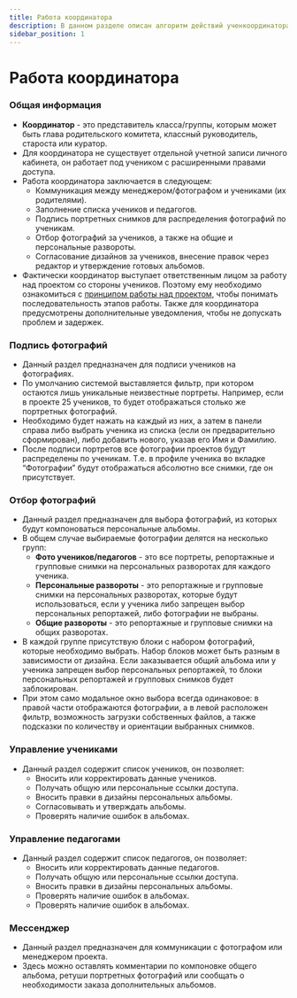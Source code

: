 ```yaml
---
title: Работа координатора
description: В данном разделе описан алгоритм действий ученкоординатора по подготовке альбома
sidebar_position: 1
---
```


# Работа координатора

### Общая информация
* __Координатор__ - это представитель класса/группы, которым может быть глава родительского комитета, классный руководитель, староста или куратор. 
* Для координатора не существует отдельной учетной записи личного кабинета, он работает под учеником с расширенными правами доступа.
* Работа координатора заключается в следующем:
    + Коммуникация между менеджером/фотографом и учениками (их родителями).
    + Заполнение списка учеников и педагогов.
    + Подпись портретных снимков для распределения фотографий по ученикам.
    + Отбор фотографий за учеников, а также на общие и персональные развороты. 
    + Согласование дизайнов за учеников, внесение правок через редактор и утверждение готовых альбомов.
* Фактически координатор выступает ответственным лицом за работу над проектом со стороны учеников. Поэтому ему необходимо ознакомиться с [принципом работы над проектом](/general), чтобы понимать последовательность этапов работы. Также для координатора предусмотрены дополнительные уведомления, чтобы не допускать проблем и задержек.


### Подпись фотографий
* Данный раздел предназначен для подписи учеников на фотографиях.
* По умолчанию системой выставляется фильтр, при котором остаются лишь уникальные неизвестные портреты. Например, если в проекте 25 учеников, то будет отображаться столько же портретных фотографий.
* Необходимо будет нажать на каждый из них, а затем в панели справа либо выбрать ученика из списка (если он предварительно сформирован), либо добавить нового, указав его Имя и Фамилию.
* После подписи портретов все фотографии проектов будут распределены по ученикам. Т.е. в профиле ученика во вкладке “Фотографии” будут отображаться абсолютно все снимки, где он присутствует.


### Отбор фотографий
* Данный раздел предназначен для выбора фотографий, из которых будут компоноваться персональные альбомы.
* В общем случае выбираемые фотографии делятся на несколько групп:
    + __Фото учеников/педагогов__ - это все портреты, репортажные и групповые снимки на персональных разворотах для каждого ученика.
    + __Персональные развороты__ - это репортажные и групповые снимки на персональных разворотах, которые будут использоваться, если у ученика либо запрещен выбор персональных репортажей, либо фотографии не выбраны.
    + __Общие развороты__ - это репортажные и групповые снимки на общих разворотах.
* В каждой группе присутствую блоки с набором фотографий, которые необходимо выбрать. Набор блоков может быть разным в зависимости от дизайна. Если заказывается общий альбома или у ученика запрещен выбор персональных репортажей, то блоки персональных репортажей и групповых снимков будет заблокирован.
* При этом само модальное окно выбора всегда одинаковое: в правой части отображаются фотографии, а в левой расположен фильтр, возможность загрузки собственных файлов, а также подсказки по количеству и ориентации выбранных снимков.

### Управление учениками
* Данный раздел содержит список учеников, он позволяет:
    + Вносить или корректировать данные учеников.
    + Получать общую или персональные ссылки доступа.
    + Вносить правки в дизайны персональных альбомы.
    + Согласовывать и утверждать альбомы.
    + Проверять наличие ошибок в альбомах.

### Управление педагогами
* Данный раздел содержит список педагогов, он позволяет:
    + Вносить или корректировать данные педагогов.
    + Получать общую или персональные ссылки доступа.
    + Вносить правки в дизайны персональных альбомы.
    + Проверять наличие ошибок в альбомах.
    + Проверять наличие ошибок в альбомах.

### Мессенджер
* Данный раздел предназначен для коммуникации с фотографом или менеджером проекта. 
* Здесь можно оставлять комментарии по компоновке общего альбома, ретуши портретных фотографий или сообщать о необходимости заказа дополнительных альбомов.